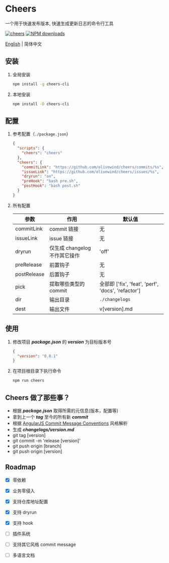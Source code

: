 
# Cheers
一个用于快速发布版本, 快速生成更新日志的命令行工具

[![cheers](https://img.shields.io/npm/v/cheers-cli.svg?style=flat-square)](https://www.npmjs.org/package/cheers-cli)
[![NPM downloads](https://img.shields.io/npm/dt/cheers-cli.svg?style=flat-square)](https://npmjs.org/package/cheers-cli)

[English](README.md) | 简体中文

## 安装
  1. 全局安装
      ``` bash
      npm install -g cheers-cli
      ```
  2. 本地安装
      ``` bash
      npm install -D cheers-cli
      ```
## 配置

  1. 参考配置（`./package.json`）
      ``` json
      {
        "scripts": {
          "cheers": "cheers"
        },
        "cheers": {
          "commitLink": "https://github.com/olivewind/cheers/commits/%s",
          "issueLink": "https://github.com/olivewind/cheers/issues/%s",
          "dryrun": "on",
          "preHook": "bash pre.sh",
          "postHook": "bash post.sh"
        }
      }
      ```
  2. 所有配置
  
      | 参数  | 作用 | 默认值 |
      | --- | --- | --- |
      | commitLink  | commit 链接  | 无
      | issueLink  | issue 链接  | 无
      | dryrun  | 仅生成 changelog 不作其它操作  | 'off'
      | preRelease  | 前置钩子  | 无
      | postRelease | 后置钩子  | 无
      | pick | 提取哪些类型的 commit  | 全部即 ['fix', 'feat', 'perf', 'docs', 'refactor']
      | dir | 输出目录  | `./changelogs`
      | dest | 输出文件  | v[version].md
    
## 使用
  1. 修改项目 ***package.json*** 的 ***version*** 为目标版本号
      ``` json
      {
        "version": "0.0.1"
      }
      ```

  2. 在项目根目录下执行命令
      ``` bash
      npm run cheers
      ```

## Cheers 做了那些事？
* 根据 ***package.json*** 取得所需的元信息(版本，配置等)
* 拿到上一个 ***tag*** 至今的所有新 ***commit***
* 根据 [AngularJS Commit Message Conventions](https://docs.google.com/document/d/1QrDFcIiPjSLDn3EL15IJygNPiHORgU1_OOAqWjiDU5Y/edit#heading=h.uyo6cb12dt6w) 风格解析
* 生成 ***changelogs/version.md***
* git tag [version]
* git commit -m 'release [version]'
* git push origin [branch]
* git push origin [version]

## Roadmap

* [x] 零依赖
* [x] 业务零侵入
* [x] 支持仓库地址配置
* [x] 支持 dryrun 
* [x] 支持 hook
* [ ] 插件系统
* [ ] 支持其它风格 commit message
* [ ] 多语言文档

